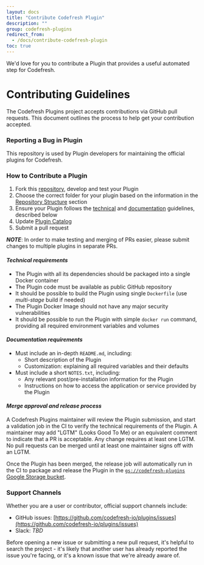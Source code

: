 ```yaml
---
layout: docs
title: "Contribute Codefresh Plugin"
description: ""
group: codefresh-plugins
redirect_from:
  - /docs/contribute-codefresh-plugin
toc: true
---
```

We'd love for you to contribute a Plugin that provides a useful automated step for Codefresh.

# Contributing Guidelines

The Codefresh Plugins project accepts contributions via GitHub pull requests. This document outlines the process to help get your contribution accepted.


### Reporting a Bug in Plugin

This repository is used by Plugin developers for maintaining the official plugins for Codefresh. 

### How to Contribute a Plugin

1. Fork this [repository](https://github.com/codefresh-io/plugins), develop and test your Plugin
2. Choose the correct folder for your plugin based on the information in the [Repository Structure](https://github.com/codefresh-io/plugins/blob/master/README.md#repository-structure) section
3. Ensure your Plugin follows the [technical](https://github.com/codefresh-io/plugins/blob/master/CONTRIBUTING.md#technical-requirements) and [documentation](https://github.com/codefresh-io/plugins/blob/master/CONTRIBUTING.md#documentation-requirements) guidelines, described below
4. Update [Plugin Catalog](https://github.com/codefresh-io/plugins/blob/master/CATALOG.md)
5. Submit a pull request

***NOTE***: In order to make testing and merging of PRs easier, please submit changes to multiple plugins in separate PRs.

#### _Technical requirements_

* The Plugin with all its dependencies should be packaged into a single Docker container
* The Plugin code must be available as public GitHub repository
* It should be possible to build the Plugin using single `Dockerfile` (use *multi-stage* build if needed)
* The Plugin Docker Image should not have any major security vulnerabilities
* It should be possible to run the Plugin with simple `docker run` command, providing all required environment variables and volumes

#### _Documentation requirements_

* Must include an in-depth `README.md`, including:
    * Short description of the Plugin
    * Customization: explaining all required variables and their defaults
* Must include a short `NOTES.txt`, including:
    * Any relevant post/pre-installation information for the Plugin
    * Instructions on how to access the application or service provided by the Plugin

#### _Merge approval and release process_

A Codefresh Plugins maintainer will review the Plugin submission, and start a validation job in the CI to verify the technical requirements of the Plugin. A maintainer may add "LGTM" (Looks Good To Me) or an equivalent comment to indicate that a PR is acceptable. Any change requires at least one LGTM. No pull requests can be merged until at least one maintainer signs off with an LGTM.

Once the Plugin has been merged, the release job will automatically run in the CI to package and release the Plugin in the [`gs://codefresh-plugins` Google Storage bucket](https://console.cloud.google.com/storage/browser/codefresh-plugins/).

### Support Channels

Whether you are a user or contributor, official support channels include:

- GitHub issues: [https://github.com/codefresh-io/plugins/issues](https://github.com/codefresh-io/plugins/issues)
- Slack: *TBD*

Before opening a new issue or submitting a new pull request, it's helpful to search the project - it's likely that another user has already reported the issue you're facing, or it's a known issue that we're already aware of.
